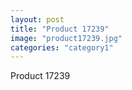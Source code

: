 ```yaml
---
layout: post
title: "Product 17239"
image: "product17239.jpg"
categories: "category1"
---
```

Product 17239

